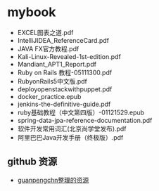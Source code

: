 # mybook

- EXCEL图表之道.pdf	
- IntelliJIDEA_ReferenceCard.pdf	
- JAVA FX官方教程.pdf	
- Kali-Linux-Revealed-1st-edition.pdf	
- Mandiant_APT1_Report.pdf	
- Ruby on Rails 教程-05111300.pdf	
- RubyonRails5中文版.pdf	
- deployopenstackwithpuppet.pdf	
- docker_practice.epub	
- jenkins-the-definitive-guide.pdf	
- ruby基础教程（中文第四版）-01121529.epub	
- spring-data-jpa-reference-documentation.pdf
- 软件开发常用词汇(北京尚学堂发布).pdf
- 阿里巴巴Java开发手册（终极版）.pdf

## github 资源

 - [guanpengchn整理的资源](https://github.com/idongliming/awesome-books)
